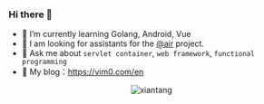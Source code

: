 ### Hi there 👋

- 🌱 I’m currently learning Golang, Android, Vue
- 👯 I am looking for assistants for the [@air](https://github.com/cosmtrek/air) project. 
- 💬 Ask me about `servlet container`, `web framework`, `functional programming`
- 👯 My blog：https://vim0.com/en

<!--START_SECTION:waka-->
<!--END_SECTION:waka-->

<p align="center"> <img src="https://github-readme-stats.vercel.app/api?username=xiantang&show_icons=true&theme=gotham" alt="xiantang" />
